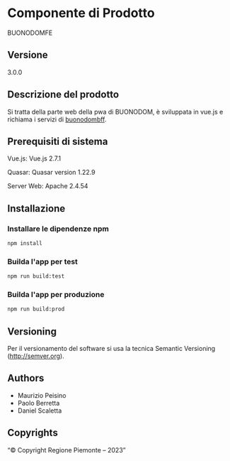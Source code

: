 # Componente di Prodotto

BUONODOMFE

## Versione

3.0.0

## Descrizione del prodotto

Si tratta della parte web della pwa di BUONODOM, è sviluppata in vue.js e richiama i servizi di [buonodombff](../buonodombff).


## Prerequisiti di sistema

Vue.js:
Vue.js 2.7.1

Quasar:
Quasar version 1.22.9

Server Web:
Apache 2.4.54


## Installazione

### Installare le dipendenze npm
```bash
npm install
```

### Builda l'app per test
```bash
npm run build:test
```

### Builda l'app per produzione
```bash
npm run build:prod
```

## Versioning

Per il versionamento del software si usa la tecnica Semantic Versioning (http://semver.org).

## Authors

* Maurizio Peisino
* Paolo Berretta
* Daniel Scaletta


## Copyrights

“© Copyright Regione Piemonte – 2023”